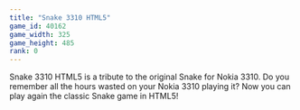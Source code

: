 ```yaml
---
title: "Snake 3310 HTML5"
game_id: 40162
game_width: 325
game_height: 485
rank: 0
---
```

Snake 3310 HTML5 is a tribute to the original Snake for Nokia 3310. Do you remember all the hours wasted on your Nokia 3310 playing it? Now you can play again the classic Snake game in HTML5!